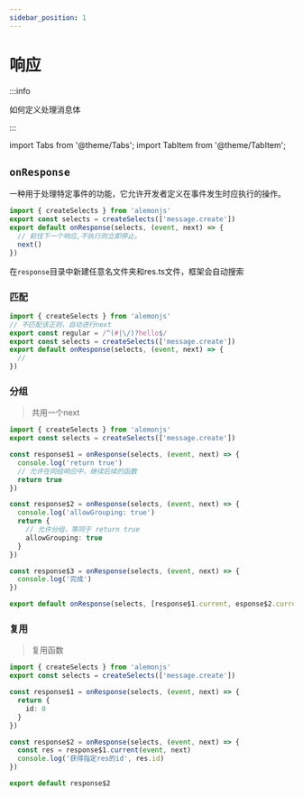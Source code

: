 ```yaml
---
sidebar_position: 1
---
```


# 响应

:::info

如何定义处理消息体

:::

import Tabs from '@theme/Tabs';
import TabItem from '@theme/TabItem';

## `onResponse`

一种用于处理特定事件的功能，它允许开发者定义在事件发生时应执行的操作。

```ts title="src/response/**/*/res.ts"
import { createSelects } from 'alemonjs'
export const selects = createSelects(['message.create'])
export default onResponse(selects, (event, next) => {
  // 前往下一个响应,不执行则立即停止。
  next()
})
```

在`response`目录中新建任意名文件夹和res.ts文件，框架会自动搜索

### 匹配

```ts title="src/response/**/*/res.ts"
import { createSelects } from 'alemonjs'
// 不匹配该正则，自动进行next
export const regular = /^(#|\/)?hello$/
export const selects = createSelects(['message.create'])
export default onResponse(selects, (event, next) => {
  //
})
```

### 分组

> 共用一个next

```ts
import { createSelects } from 'alemonjs'
export const selects = createSelects(['message.create'])

const response$1 = onResponse(selects, (event, next) => {
  console.log('return true')
  // 允许在同组响应中，继续后续的函数
  return true
})

const response$2 = onResponse(selects, (event, next) => {
  console.log('allowGrouping: true')
  return {
    // 允许分组，等同于 return true
    allowGrouping: true
  }
})

const response$3 = onResponse(selects, (event, next) => {
  console.log('完成')
})

export default onResponse(selects, [response$1.current, esponse$2.current, response$3.current])
```

### 复用

> 复用函数

```ts
import { createSelects } from 'alemonjs'
export const selects = createSelects(['message.create'])

const response$1 = onResponse(selects, (event, next) => {
  return {
    id: 0
  }
})

const response$2 = onResponse(selects, (event, next) => {
  const res = response$1.current(event, next)
  console.log('获得指定res的id', res.id)
})

export default response$2
```
